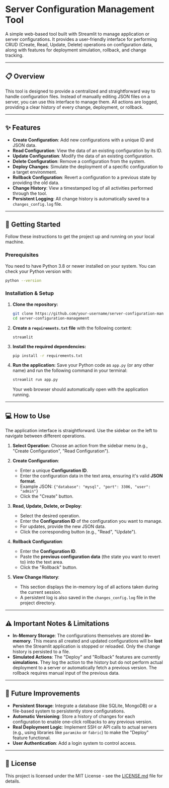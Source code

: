 

# Server Configuration Management Tool

A simple web-based tool built with Streamlit to manage application or server configurations. It provides a user-friendly interface for performing CRUD (Create, Read, Update, Delete) operations on configuration data, along with features for deployment simulation, rollback, and change tracking.

-----

## 📋 Overview

This tool is designed to provide a centralized and straightforward way to handle configuration files. Instead of manually editing JSON files on a server, you can use this interface to manage them. All actions are logged, providing a clear history of every change, deployment, or rollback.

-----

## ✨ Features

  * **Create Configuration**: Add new configurations with a unique ID and JSON data.
  * **Read Configuration**: View the data of an existing configuration by its ID.
  * **Update Configuration**: Modify the data of an existing configuration.
  * **Delete Configuration**: Remove a configuration from the system.
  * **Deploy Changes**: Simulate the deployment of a specific configuration to a target environment.
  * **Rollback Configuration**: Revert a configuration to a previous state by providing the old data.
  * **Change History**: View a timestamped log of all activities performed through the tool.
  * **Persistent Logging**: All change history is automatically saved to a `changes_config.log` file.

-----

## 🚀 Getting Started

Follow these instructions to get the project up and running on your local machine.

### Prerequisites

You need to have Python 3.8 or newer installed on your system. You can check your Python version with:

```bash
python --version
```

### Installation & Setup

1.  **Clone the repository:**

    ```bash
    git clone https://github.com/your-username/server-configuration-management.git
    cd server-configuration-management
    ```

2.  **Create a `requirements.txt` file** with the following content:

    ```
    streamlit
    ```

3.  **Install the required dependencies:**

    ```bash
    pip install -r requirements.txt
    ```

4.  **Run the application:**
    Save your Python code as `app.py` (or any other name) and run the following command in your terminal:

    ```bash
    streamlit run app.py
    ```

    Your web browser should automatically open with the application running.

-----

## 💻 How to Use

The application interface is straightforward. Use the sidebar on the left to navigate between different operations.

1.  **Select Operation**: Choose an action from the sidebar menu (e.g., "Create Configuration", "Read Configuration").

2.  **Create Configuration**:

      * Enter a unique **Configuration ID**.
      * Enter the configuration data in the text area, ensuring it's valid **JSON format**.
      * Example JSON: `{"database": "mysql", "port": 3306, "user": "admin"}`
      * Click the "Create" button.

3.  **Read, Update, Delete, or Deploy**:

      * Select the desired operation.
      * Enter the **Configuration ID** of the configuration you want to manage.
      * For updates, provide the new JSON data.
      * Click the corresponding button (e.g., "Read", "Update").

4.  **Rollback Configuration**:

      * Enter the **Configuration ID**.
      * Paste the **previous configuration data** (the state you want to revert to) into the text area.
      * Click the "Rollback" button.

5.  **View Change History**:

      * This section displays the in-memory log of all actions taken during the current session.
      * A persistent log is also saved in the `changes_config.log` file in the project directory.

-----

## ⚠️ Important Notes & Limitations

  * **In-Memory Storage**: The configurations themselves are stored **in-memory**. This means all created and updated configurations will be **lost** when the Streamlit application is stopped or reloaded. Only the change history is persisted to a file.
  * **Simulated Actions**: The "Deploy" and "Rollback" features are currently **simulations**. They log the action to the history but do not perform actual deployment to a server or automatically fetch a previous version. The rollback requires manual input of the previous data.

-----

## 🔧 Future Improvements

  * **Persistent Storage**: Integrate a database (like SQLite, MongoDB) or a file-based system to persistently store configurations.
  * **Automatic Versioning**: Store a history of changes for each configuration to enable one-click rollbacks to any previous version.
  * **Real Deployment Logic**: Implement SSH or API calls to actual servers (e.g., using libraries like `paramiko` or `fabric`) to make the "Deploy" feature functional.
  * **User Authentication**: Add a login system to control access.

-----

## 📜 License

This project is licensed under the MIT License - see the [LICENSE.md](LICENSE.md) file for details.
